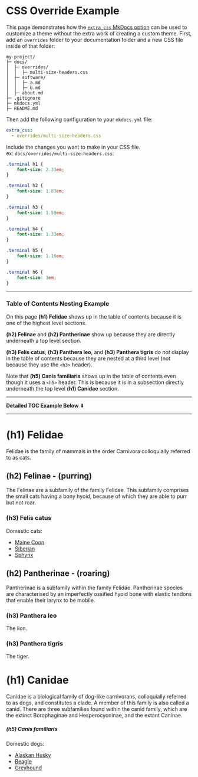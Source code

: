 # CSS Override Example

This page demonstrates how the [`extra_css` MkDocs option](https://www.mkdocs.org/user-guide/customizing-your-theme/#using-the-docs_dir) can be used to customize a theme without the extra work of creating a custom theme.  First, add an `overrides` folder to your documentation folder and a new CSS file inside of that folder:

```text
my-project/
├─ docs/
│  ├─ overrides/
│  │  ├─ multi-size-headers.css
│  ├─ software/
│  │  ├─ a.md
│  │  ├─ b.md
│  ├─ about.md
├─ .gitignore
├─ mkdocs.yml
├─ README.md

```

Then add the following configuration to your `mkdocs.yml` file:
```yaml
extra_css: 
  - overrides/multi-size-headers.css
```

Include the changes you want to make in your CSS file.  
ex: `docs/overrides/multi-size-headers.css`:

```css
.terminal h1 {
    font-size: 2.33em;
}

.terminal h2 {
    font-size: 1.83em;
}

.terminal h3 {
    font-size: 1.50em;
}

.terminal h4 {
    font-size: 1.33em;
}

.terminal h5 {
    font-size: 1.16em;
}

.terminal h6 {
    font-size: 1em;
}
```

---

### Table of Contents Nesting Example
On this page **(h1) Felidae** shows up in the table of contents because it is one of the highest level sections.  

**(h2) Felinae** and **(h2) Pantherinae** show up because they are directly underneath a top level section.  

**(h3) Felis catus**, **(h3) Panthera leo**, and **(h3) Panthera tigris** do *not* display in the table of contents because they are nested at a third level (not because they use the `<h3>` header).  

Note that **(h5) Canis familiaris** shows up in the table of contents even though it uses a `<h5>` header.  This is because it is in a subsection directly underneath the top level **(h1) Canidae** section.

<hr>
<strong>Detailed TOC Example Below</strong> <span>&#11015;</span>
<hr>

# (h1) Felidae 

Felidae is the family of mammals in the order Carnivora colloquially referred to as cats.

## (h2) Felinae - (purring)
The Felinae are a subfamily of the family Felidae. This subfamily comprises the small cats having a bony hyoid, because of which they are able to purr but not roar.

### (h3) Felis catus
Domestic cats:  
- [Maine Coon](https://en.wikipedia.org/wiki/Maine_Coon)  
- [Siberian](https://en.wikipedia.org/wiki/Siberian_cat)  
- [Sphynx](https://en.wikipedia.org/wiki/Sphynx_cat)  

## (h2) Pantherinae - (roaring)
Pantherinae is a subfamily within the family Felidae.  Pantherinae species are characterised by an imperfectly ossified hyoid bone with elastic tendons that enable their larynx to be mobile.

### (h3) Panthera leo 
The lion.

### (h3) Panthera tigris 
The tiger.

# (h1) Canidae

Canidae is a biological family of dog-like carnivorans, colloquially referred to as dogs, and constitutes a clade. A member of this family is also called a canid.  There are three subfamilies found within the canid family, which are the extinct Borophaginae and Hesperocyoninae, and the extant Caninae.

##### (h5) Canis familiaris
Domestic dogs:  
- [Alaskan Husky](https://en.wikipedia.org/wiki/Alaskan_husky)  
- [Beagle](https://en.wikipedia.org/wiki/Beagle)  
- [Greyhound](https://en.wikipedia.org/wiki/Greyhound)  



